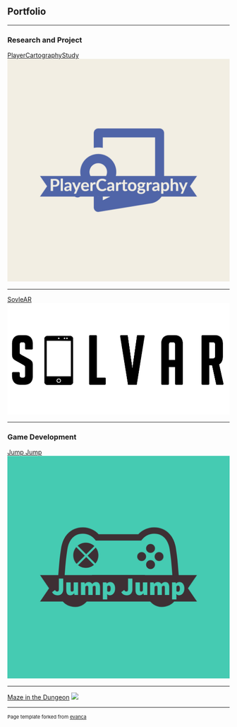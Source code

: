 ## Portfolio

---

### Research and Project  

[PlayerCartographyStudy](/pdf/PlayerCartographyStudy_2022-09-21_1903.pdf)
<img src="images/PlayerCart.jpeg?raw=true"/>

---
[SovleAR](https://github.com/chenruid/SolvAR-project)
<img src="images/SolvARLogo.png?raw=true"/>

---

### Game Development

[Jump Jump](https://github.com/chenruid/Jump-Jump)
<img src="images/Jump Jump-logos.jpeg?raw=true"/>

---

[Maze in the Dungeon](https://chenruid.github.io/nmsu-dgd.github.io/2022-3/Maze-in-Dungeon/maze.html)
<img src="images/maze_0.jpeg?raw=true"/>





---
<p style="font-size:11px">Page template forked from <a href="https://github.com/evanca/quick-portfolio">evanca</a></p>
<!-- Remove above link if you don't want to attibute -->
